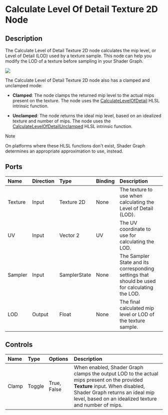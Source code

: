 # Calculate Level Of Detail Texture 2D Node

## Description

The Calculate Level of Detail Texture 2D node calculates the mip level, or Level of Detail (LOD) used by a texture sample. This node can help you modify the LOD of a texture before sampling in your Shader Graph.

![](images/sg-calculate-level-detail-texture-2d-node.png)

The Calculate Level of Detail Texture 2D node also has a clamped and unclamped mode:

- **Clamped**: The node clamps the returned mip level to the actual mips present on the texture. The node uses the [CalculateLevelOfDetail](https://docs.microsoft.com/en-us/windows/win32/direct3dhlsl/dx-graphics-hlsl-to-calculate-lod) HLSL intrinsic function.

- **Unclamped**: The node returns the ideal mip level, based on an idealized texture and number of mips. The node uses the [CalculateLevelOfDetailUnclamped](https://docs.microsoft.com/en-us/windows/win32/direct3dhlsl/dx-graphics-hlsl-to-calculate-lod-unclamped) HLSL intrinsic function.

> [!NOTE]
> On platforms where these HLSL functions don't exist, Shader Graph determines an appropriate approximation to use, instead.

## Ports

| **Name**     | **Direction** | **Type**      | **Binding** | **Description**  |
| :---         | :---          | :------       |  :------    |   :----------    |
| Texture      | Input         | Texture 2D    |    None     | The texture to use when calculating the Level of Detail (LOD). |
| UV           | Input         | Vector 2      |    UV       | The UV coordinate to use for calculating the LOD.        |
| Sampler      | Input         | SamplerState  |    None     | The Sampler State and its corresponding settings that should be used for calculating the LOD.    |
| LOD          | Output        | Float         |    None     | The final calculated mip level or LOD of the texture sample.         |


## Controls

| **Name**     | **Type** | **Options** | **Description**  |
| :---         | :---     | :------     |  :----------     |
| Clamp        | Toggle   | True, False | When enabled, Shader Graph clamps the output LOD to the actual mips present on the provided **Texture** input. When disabled, Shader Graph returns an ideal mip level, based on an idealized texture and number of mips. |
